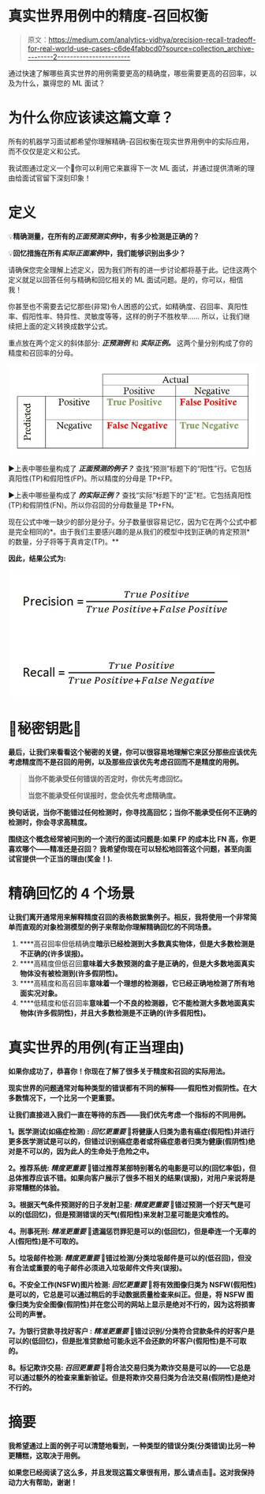 # 真实世界用例中的精度-召回权衡

> 原文：<https://medium.com/analytics-vidhya/precision-recall-tradeoff-for-real-world-use-cases-c6de4fabbcd0?source=collection_archive---------2----------------------->

通过快速了解哪些真实世界的用例需要更高的精确度，哪些需要更高的召回率，以及为什么，赢得您的 ML 面试？

# 为什么你应该读这篇文章？

所有的机器学习面试都希望你理解精确-召回权衡在现实世界用例中的实际应用，而不仅仅是定义和公式。

我试图通过定义一个🔑你可以利用它来赢得下一次 ML 面试，并通过提供清晰的理由给面试官留下深刻印象！

# 定义

💡**精确测量，在所有的*正面预测实例*中，有多少检测是正确的？**

💡**回忆措施在所有*实际正面案例*中，我们能够识别出多少？**

请确保您完全理解上述定义，因为我们所有的进一步讨论都将基于此。记住这两个定义就足以回答任何与精确和回忆相关的 ML 面试问题。是的，你可以，相信我！

你甚至也不需要去记忆那些(非常)令人困惑的公式，如精确度、召回率、真阳性率、假阳性率、特异性、灵敏度等等，这样的例子不胜枚举……
所以，让我们继续把上面的定义转换成数学公式。

重点放在两个定义的斜体部分: ***正预测例*** 和 ***实际正例。*** 这两个量分别构成了你的精度和召回率的分母。

![](img/ae294596683f8356212e0ec862155dcc.png)

▶️上表中哪些量构成了 ***正面预测的例子？***
查找“预测”标题下的“阳性”行。它包括真阳性(TP)和假阳性(FP)。所以精度的分母是 TP+FP。

▶️上表中哪些量构成了 ***的实际正例？*** 查找“实际”标题下的“正”栏。它包括真阳性(TP)和假阴性(FN)。所以你召回的分母数量是 TP+FN。

现在公式中唯一缺少的部分是分子。分子数量很容易记忆，因为它在两个公式中都是完全相同的*。由于我们主要感兴趣的是从我们的模型中找到正确的肯定预测*的数量，分子将等于真肯定(TP)。**

**因此，结果公式为:**

**![](img/bd4d152bd55e24ccfd297664781159fc.png)**

# **🔑秘密钥匙🔑**

**最后，让我们来看看这个秘密的关键，你可以很容易地理解它来区分那些应该优先考虑精度而不是召回的用例，以及那些应该优先考虑召回而不是精度的用例。**

> **当你不能承受任何错误的否定时，你优先考虑回忆。**
> 
> **当您不能承受任何误报时，您会优先考虑精确度。**

**换句话说，**当你不能错过任何检测时，你寻找高回忆**；**当你不能承受任何不正确的检测时，你会寻求高精度。****

**围绕这个概念经常被问到的一个流行的面试问题是:如果 FP 的成本比 FN 高，你更喜欢哪个——精准还是召回？
我希望你现在可以轻松地回答这个问题，甚至向面试官提供一个正当的理由(奖金！).**

# **精确回忆的 4 个场景**

**让我们离开通常用来解释精度召回的表格数据集例子。相反，我将使用一个非常简单而直观的对象检测模型的例子来帮助你理解精确回忆的不同场景。**

1.  ****高召回率但低精确度**暗示已经检测到大多数真实物体，但是大多数检测是不正确的(许多误报)。**
2.  ****高精度但低召回**意味着大多数预测的盒子是正确的，但是大多数地面真实物体没有被检测到(许多假阴性)。**
3.  ****高精度和高召回率**意味着一个理想的检测器，它已经正确地检测了所有地面实况对象。**
4.  ****低精度和低召回率**意味着一个不良的检测器，它不能检测大多数地面真实物体(许多假阴性)，并且大多数检测是不正确的(许多假阳性)。**

# **真实世界的用例(有正当理由)**

**如果你成功了，恭喜你！你现在了解了很多关于精度和召回的实际用法。**

**现实世界的问题通常对每种类型的错误都有不同的解释——假阳性对假阴性。在大多数情况下，一个比另一个更重要。**

**让我们直接进入我们一直在等待的东西——我们优先考虑一个指标的不同用例。**

****1。医学测试(如癌症检测)** : *回忆更重要*
🔖将健康人归类为患有癌症(假阳性)并进行更多医学测试是可以的，但错过识别癌症患者或将癌症患者归类为健康(假阴性)绝对是不可以的，因为此人的生命处于危险之中。**

****2。推荐系统:** *精度更重要*
🔖错过推荐某部特别著名的电影是可以的(回忆率低)，但总体推荐应该不错。如果向客户展示了很多不相关的结果(误报)，对用户来说将是非常糟糕的体验。**

****3。根据天气条件预测好的日子发射卫星:** *精度更重要*
🔖错过预测一个好天气是可以的(低回忆)，但是预测错误的天气(假阳性)来发射卫星可能是灾难性的。**

****4。刑事死刑:** *精准更重要*
🔖遗漏惩罚罪犯是可以的(低回忆)，但是牵连一个无辜的人(假阳性)是不可取的。**

****5。垃圾邮件检测:** *精度更重要*
🔖错过检测/分类垃圾邮件是可以的(低召回)，但没有合法或重要的电子邮件必须进入垃圾邮件文件夹(误报)。**

****6。不安全工作(NSFW)图片检测:** *回忆更重要* 🔖将有效图像归类为 NSFW(假阳性)是可以的，它总是可以通过稍后的手动数据质量检查来纠正。但是，将 NSFW 图像归类为安全图像(假阴性)并在您公司的网站上显示是绝对不行的，因为这将损害公司的声誉。**

**7。为银行贷款寻找好客户 : *精准更重要*
🔖错过识别/分类符合贷款条件的好客户是可以的(低回忆)，但是批准贷款给可能永远不会还款的坏客户(假阳性)是不可取的。**

**8。标记欺诈交易: *召回更重要* 🔖将合法交易归类为欺诈交易是可以的——它总是可以通过额外的检查来重新验证。但是将欺诈交易归类为合法交易(假阴性)是绝对不行的。**

# **摘要**

**我希望通过上面的例子可以清楚地看到，一种类型的错误分类(分类错误)比另一种更糟糕，这取决于用例。**

**如果您已经阅读了这么多，并且发现这篇文章很有用，那么请点击👏。这对我保持动力大有帮助，谢谢！**